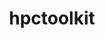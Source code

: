 ---
title: "hpctoolkit"
layout: cache
categories: [package, develop]
meta: {"versions": ["2023.03.01"], "compilers": ["gcc@=11.1.0"], "oss": ["ubuntu20.04"], "platforms": ["linux"], "targets": ["ppc64le", "x86_64_v3"], "stacks": ["e4s", "e4s-power", "root"], "num_specs": 32, "num_specs_by_stack": {"root": 32, "e4s-power": 12, "e4s": 20}}
spec_details: [{"hash": "em4hpg3rqmncgn7awzmzqy4qxpdbwy3f", "compiler": "gcc@=11.1.0", "versions": ["2023.03.01"], "os": "ubuntu20.04", "platform": "linux", "target": "ppc64le", "variants": ["build_system=autotools", "~cray", "~cuda", "~debug", "~level_zero", "+mpi", "~opencl", "+papi", "~python", "~rocm", "+viewer"], "stacks": ["root", "e4s-power"], "size": "-", "tarball": "https://binaries.spack.io/develop/build_cache/linux-ubuntu20.04-ppc64le/gcc-11.1.0/hpctoolkit-2023.03.01/linux-ubuntu20.04-ppc64le-gcc-11.1.0-hpctoolkit-2023.03.01-em4hpg3rqmncgn7awzmzqy4qxpdbwy3f.spack"}, {"hash": "nqsoysffsgnlsm3ouivqz6mcm42eftsf", "compiler": "gcc@=11.1.0", "versions": ["2023.03.01"], "os": "ubuntu20.04", "platform": "linux", "target": "ppc64le", "variants": ["build_system=autotools", "~cray", "~cuda", "~debug", "~level_zero", "+mpi", "~opencl", "+papi", "~python", "~rocm", "+viewer"], "stacks": ["root", "e4s-power"], "size": "-", "tarball": "https://binaries.spack.io/develop/build_cache/linux-ubuntu20.04-ppc64le/gcc-11.1.0/hpctoolkit-2023.03.01/linux-ubuntu20.04-ppc64le-gcc-11.1.0-hpctoolkit-2023.03.01-nqsoysffsgnlsm3ouivqz6mcm42eftsf.spack"}, {"hash": "cmhfje4crjzyau7e763t75pv3tidafo5", "compiler": "gcc@=11.1.0", "versions": ["2023.03.01"], "os": "ubuntu20.04", "platform": "linux", "target": "ppc64le", "variants": ["build_system=autotools", "~cray", "+cuda", "~debug", "~level_zero", "+mpi", "~opencl", "+papi", "~python", "~rocm", "+viewer"], "stacks": ["root", "e4s-power"], "size": "-", "tarball": "https://binaries.spack.io/develop/build_cache/linux-ubuntu20.04-ppc64le/gcc-11.1.0/hpctoolkit-2023.03.01/linux-ubuntu20.04-ppc64le-gcc-11.1.0-hpctoolkit-2023.03.01-cmhfje4crjzyau7e763t75pv3tidafo5.spack"}, {"hash": "hfgsm5jusgfoqsmxuukgydc4hqcz6ef2", "compiler": "gcc@=11.1.0", "versions": ["2023.03.01"], "os": "ubuntu20.04", "platform": "linux", "target": "ppc64le", "variants": ["build_system=autotools", "~cray", "~cuda", "~debug", "~level_zero", "+mpi", "~opencl", "+papi", "~python", "~rocm", "+viewer"], "stacks": ["root", "e4s-power"], "size": "-", "tarball": "https://binaries.spack.io/develop/build_cache/linux-ubuntu20.04-ppc64le/gcc-11.1.0/hpctoolkit-2023.03.01/linux-ubuntu20.04-ppc64le-gcc-11.1.0-hpctoolkit-2023.03.01-hfgsm5jusgfoqsmxuukgydc4hqcz6ef2.spack"}, {"hash": "wi5pgmaupwf6plwsp5lcnjxozpvwqa6z", "compiler": "gcc@=11.1.0", "versions": ["2023.03.01"], "os": "ubuntu20.04", "platform": "linux", "target": "ppc64le", "variants": ["build_system=autotools", "~cray", "~cuda", "~debug", "~level_zero", "+mpi", "~opencl", "+papi", "~python", "~rocm", "+viewer"], "stacks": ["root", "e4s-power"], "size": "-", "tarball": "https://binaries.spack.io/develop/build_cache/linux-ubuntu20.04-ppc64le/gcc-11.1.0/hpctoolkit-2023.03.01/linux-ubuntu20.04-ppc64le-gcc-11.1.0-hpctoolkit-2023.03.01-wi5pgmaupwf6plwsp5lcnjxozpvwqa6z.spack"}, {"hash": "7eructhxn3dtdwu4yrgib4c3oehtoeg5", "compiler": "gcc@=11.1.0", "versions": ["2023.03.01"], "os": "ubuntu20.04", "platform": "linux", "target": "ppc64le", "variants": ["build_system=autotools", "~cray", "+cuda", "~debug", "~level_zero", "+mpi", "~opencl", "+papi", "~python", "~rocm", "+viewer"], "stacks": ["root", "e4s-power"], "size": "-", "tarball": "https://binaries.spack.io/develop/build_cache/linux-ubuntu20.04-ppc64le/gcc-11.1.0/hpctoolkit-2023.03.01/linux-ubuntu20.04-ppc64le-gcc-11.1.0-hpctoolkit-2023.03.01-7eructhxn3dtdwu4yrgib4c3oehtoeg5.spack"}, {"hash": "hay4mxkj45m7563tbwzubtksfawcphd5", "compiler": "gcc@=11.1.0", "versions": ["2023.03.01"], "os": "ubuntu20.04", "platform": "linux", "target": "ppc64le", "variants": ["build_system=autotools", "~cray", "~cuda", "~debug", "~level_zero", "+mpi", "~opencl", "+papi", "~python", "~rocm", "+viewer"], "stacks": ["root", "e4s-power"], "size": "-", "tarball": "https://binaries.spack.io/develop/build_cache/linux-ubuntu20.04-ppc64le/gcc-11.1.0/hpctoolkit-2023.03.01/linux-ubuntu20.04-ppc64le-gcc-11.1.0-hpctoolkit-2023.03.01-hay4mxkj45m7563tbwzubtksfawcphd5.spack"}, {"hash": "v7gmpxxju6gik3ejhmearitgqmcrp2nw", "compiler": "gcc@=11.1.0", "versions": ["2023.03.01"], "os": "ubuntu20.04", "platform": "linux", "target": "ppc64le", "variants": ["build_system=autotools", "~cray", "+cuda", "~debug", "~level_zero", "+mpi", "~opencl", "+papi", "~python", "~rocm", "+viewer"], "stacks": ["root", "e4s-power"], "size": "-", "tarball": "https://binaries.spack.io/develop/build_cache/linux-ubuntu20.04-ppc64le/gcc-11.1.0/hpctoolkit-2023.03.01/linux-ubuntu20.04-ppc64le-gcc-11.1.0-hpctoolkit-2023.03.01-v7gmpxxju6gik3ejhmearitgqmcrp2nw.spack"}, {"hash": "633uivvulfk46xetc6rjnrct6vkfwzg6", "compiler": "gcc@=11.1.0", "versions": ["2023.03.01"], "os": "ubuntu20.04", "platform": "linux", "target": "ppc64le", "variants": ["build_system=autotools", "~cray", "+cuda", "~debug", "~level_zero", "+mpi", "~opencl", "+papi", "~python", "~rocm", "+viewer"], "stacks": ["root", "e4s-power"], "size": "-", "tarball": "https://binaries.spack.io/develop/build_cache/linux-ubuntu20.04-ppc64le/gcc-11.1.0/hpctoolkit-2023.03.01/linux-ubuntu20.04-ppc64le-gcc-11.1.0-hpctoolkit-2023.03.01-633uivvulfk46xetc6rjnrct6vkfwzg6.spack"}, {"hash": "kx2rcig2zfwso36astqcd6wrxkbbg3ub", "compiler": "gcc@=11.1.0", "versions": ["2023.03.01"], "os": "ubuntu20.04", "platform": "linux", "target": "ppc64le", "variants": ["build_system=autotools", "~cray", "+cuda", "~debug", "~level_zero", "+mpi", "~opencl", "+papi", "~python", "~rocm", "+viewer"], "stacks": ["root", "e4s-power"], "size": "-", "tarball": "https://binaries.spack.io/develop/build_cache/linux-ubuntu20.04-ppc64le/gcc-11.1.0/hpctoolkit-2023.03.01/linux-ubuntu20.04-ppc64le-gcc-11.1.0-hpctoolkit-2023.03.01-kx2rcig2zfwso36astqcd6wrxkbbg3ub.spack"}, {"hash": "qk4lzdkmrnbzeyysxl43iaa4wjxlzh6v", "compiler": "gcc@=11.1.0", "versions": ["2023.03.01"], "os": "ubuntu20.04", "platform": "linux", "target": "ppc64le", "variants": ["build_system=autotools", "~cray", "+cuda", "~debug", "~level_zero", "+mpi", "~opencl", "+papi", "~python", "~rocm", "+viewer"], "stacks": ["root", "e4s-power"], "size": "-", "tarball": "https://binaries.spack.io/develop/build_cache/linux-ubuntu20.04-ppc64le/gcc-11.1.0/hpctoolkit-2023.03.01/linux-ubuntu20.04-ppc64le-gcc-11.1.0-hpctoolkit-2023.03.01-qk4lzdkmrnbzeyysxl43iaa4wjxlzh6v.spack"}, {"hash": "5ghsnfixm7rlqkp5boa4brssdx6lwng5", "compiler": "gcc@=11.1.0", "versions": ["2023.03.01"], "os": "ubuntu20.04", "platform": "linux", "target": "ppc64le", "variants": ["build_system=autotools", "~cray", "~cuda", "~debug", "~level_zero", "+mpi", "~opencl", "+papi", "~python", "~rocm", "+viewer"], "stacks": ["root", "e4s-power"], "size": "-", "tarball": "https://binaries.spack.io/develop/build_cache/linux-ubuntu20.04-ppc64le/gcc-11.1.0/hpctoolkit-2023.03.01/linux-ubuntu20.04-ppc64le-gcc-11.1.0-hpctoolkit-2023.03.01-5ghsnfixm7rlqkp5boa4brssdx6lwng5.spack"}, {"hash": "bvug2xz6cwntmmyf7ulowddruqjmuakh", "compiler": "gcc@=11.1.0", "versions": ["2023.03.01"], "os": "ubuntu20.04", "platform": "linux", "target": "x86_64_v3", "variants": ["build_system=autotools", "~cray", "+cuda", "~debug", "~level_zero", "+mpi", "~opencl", "+papi", "~python", "~rocm", "+viewer"], "stacks": ["root", "e4s"], "size": "-", "tarball": "https://binaries.spack.io/develop/build_cache/linux-ubuntu20.04-x86_64_v3/gcc-11.1.0/hpctoolkit-2023.03.01/linux-ubuntu20.04-x86_64_v3-gcc-11.1.0-hpctoolkit-2023.03.01-bvug2xz6cwntmmyf7ulowddruqjmuakh.spack"}, {"hash": "etoxoxshbopjdqkf7572o6rvyn3kqchm", "compiler": "gcc@=11.1.0", "versions": ["2023.03.01"], "os": "ubuntu20.04", "platform": "linux", "target": "x86_64_v3", "variants": ["build_system=autotools", "~cray", "~cuda", "~debug", "~level_zero", "+mpi", "~opencl", "+papi", "~python", "~rocm", "+viewer"], "stacks": ["root", "e4s"], "size": "-", "tarball": "https://binaries.spack.io/develop/build_cache/linux-ubuntu20.04-x86_64_v3/gcc-11.1.0/hpctoolkit-2023.03.01/linux-ubuntu20.04-x86_64_v3-gcc-11.1.0-hpctoolkit-2023.03.01-etoxoxshbopjdqkf7572o6rvyn3kqchm.spack"}, {"hash": "fpurs4z7wnvss35nkohxpkipu4axlye5", "compiler": "gcc@=11.1.0", "versions": ["2023.03.01"], "os": "ubuntu20.04", "platform": "linux", "target": "x86_64_v3", "variants": ["build_system=autotools", "~cray", "~cuda", "~debug", "~level_zero", "+mpi", "~opencl", "+papi", "~python", "~rocm", "+viewer"], "stacks": ["root", "e4s"], "size": "-", "tarball": "https://binaries.spack.io/develop/build_cache/linux-ubuntu20.04-x86_64_v3/gcc-11.1.0/hpctoolkit-2023.03.01/linux-ubuntu20.04-x86_64_v3-gcc-11.1.0-hpctoolkit-2023.03.01-fpurs4z7wnvss35nkohxpkipu4axlye5.spack"}, {"hash": "k3n6hqhbzvscy3g4j6c4q2ue7p4obgis", "compiler": "gcc@=11.1.0", "versions": ["2023.03.01"], "os": "ubuntu20.04", "platform": "linux", "target": "x86_64_v3", "variants": ["build_system=autotools", "~cray", "~cuda", "~debug", "~level_zero", "+mpi", "~opencl", "+papi", "~python", "~rocm", "+viewer"], "stacks": ["root", "e4s"], "size": "-", "tarball": "https://binaries.spack.io/develop/build_cache/linux-ubuntu20.04-x86_64_v3/gcc-11.1.0/hpctoolkit-2023.03.01/linux-ubuntu20.04-x86_64_v3-gcc-11.1.0-hpctoolkit-2023.03.01-k3n6hqhbzvscy3g4j6c4q2ue7p4obgis.spack"}, {"hash": "3cjloitvteribcdbrn6m2codeyiupjo4", "compiler": "gcc@=11.1.0", "versions": ["2023.03.01"], "os": "ubuntu20.04", "platform": "linux", "target": "x86_64_v3", "variants": ["build_system=autotools", "~cray", "~cuda", "~debug", "~level_zero", "+mpi", "~opencl", "+papi", "~python", "+rocm", "+viewer"], "stacks": ["root", "e4s"], "size": "-", "tarball": "https://binaries.spack.io/develop/build_cache/linux-ubuntu20.04-x86_64_v3/gcc-11.1.0/hpctoolkit-2023.03.01/linux-ubuntu20.04-x86_64_v3-gcc-11.1.0-hpctoolkit-2023.03.01-3cjloitvteribcdbrn6m2codeyiupjo4.spack"}, {"hash": "5bxu4eh5gj3m2i6fepmhniamhlemwahb", "compiler": "gcc@=11.1.0", "versions": ["2023.03.01"], "os": "ubuntu20.04", "platform": "linux", "target": "x86_64_v3", "variants": ["build_system=autotools", "~cray", "~cuda", "~debug", "~level_zero", "+mpi", "~opencl", "+papi", "~python", "~rocm", "+viewer"], "stacks": ["root", "e4s"], "size": "-", "tarball": "https://binaries.spack.io/develop/build_cache/linux-ubuntu20.04-x86_64_v3/gcc-11.1.0/hpctoolkit-2023.03.01/linux-ubuntu20.04-x86_64_v3-gcc-11.1.0-hpctoolkit-2023.03.01-5bxu4eh5gj3m2i6fepmhniamhlemwahb.spack"}, {"hash": "oeao5zpfva7c35sa3l43tzasiirsudgk", "compiler": "gcc@=11.1.0", "versions": ["2023.03.01"], "os": "ubuntu20.04", "platform": "linux", "target": "x86_64_v3", "variants": ["build_system=autotools", "~cray", "~cuda", "~debug", "~level_zero", "+mpi", "~opencl", "+papi", "~python", "+rocm", "+viewer"], "stacks": ["root", "e4s"], "size": "-", "tarball": "https://binaries.spack.io/develop/build_cache/linux-ubuntu20.04-x86_64_v3/gcc-11.1.0/hpctoolkit-2023.03.01/linux-ubuntu20.04-x86_64_v3-gcc-11.1.0-hpctoolkit-2023.03.01-oeao5zpfva7c35sa3l43tzasiirsudgk.spack"}, {"hash": "3avlpq7vda7fr6p7xq6uv24wsy56blqi", "compiler": "gcc@=11.1.0", "versions": ["2023.03.01"], "os": "ubuntu20.04", "platform": "linux", "target": "x86_64_v3", "variants": ["build_system=autotools", "~cray", "~cuda", "~debug", "~level_zero", "+mpi", "~opencl", "+papi", "~python", "+rocm", "+viewer"], "stacks": ["root", "e4s"], "size": "-", "tarball": "https://binaries.spack.io/develop/build_cache/linux-ubuntu20.04-x86_64_v3/gcc-11.1.0/hpctoolkit-2023.03.01/linux-ubuntu20.04-x86_64_v3-gcc-11.1.0-hpctoolkit-2023.03.01-3avlpq7vda7fr6p7xq6uv24wsy56blqi.spack"}, {"hash": "qacqfveocjhcjdixoaj7m22bjxyoq4vq", "compiler": "gcc@=11.1.0", "versions": ["2023.03.01"], "os": "ubuntu20.04", "platform": "linux", "target": "x86_64_v3", "variants": ["build_system=autotools", "~cray", "+cuda", "~debug", "~level_zero", "+mpi", "~opencl", "+papi", "~python", "~rocm", "+viewer"], "stacks": ["root", "e4s"], "size": "-", "tarball": "https://binaries.spack.io/develop/build_cache/linux-ubuntu20.04-x86_64_v3/gcc-11.1.0/hpctoolkit-2023.03.01/linux-ubuntu20.04-x86_64_v3-gcc-11.1.0-hpctoolkit-2023.03.01-qacqfveocjhcjdixoaj7m22bjxyoq4vq.spack"}, {"hash": "rr7dqj2o3ty2ls4xamzhwnjf6wwvngut", "compiler": "gcc@=11.1.0", "versions": ["2023.03.01"], "os": "ubuntu20.04", "platform": "linux", "target": "x86_64_v3", "variants": ["build_system=autotools", "~cray", "~cuda", "~debug", "~level_zero", "+mpi", "~opencl", "+papi", "~python", "~rocm", "+viewer"], "stacks": ["root", "e4s"], "size": "-", "tarball": "https://binaries.spack.io/develop/build_cache/linux-ubuntu20.04-x86_64_v3/gcc-11.1.0/hpctoolkit-2023.03.01/linux-ubuntu20.04-x86_64_v3-gcc-11.1.0-hpctoolkit-2023.03.01-rr7dqj2o3ty2ls4xamzhwnjf6wwvngut.spack"}, {"hash": "pyv4c5hksfeyg2l3dbme3kxejwczxsqp", "compiler": "gcc@=11.1.0", "versions": ["2023.03.01"], "os": "ubuntu20.04", "platform": "linux", "target": "x86_64_v3", "variants": ["build_system=autotools", "~cray", "~cuda", "~debug", "~level_zero", "+mpi", "~opencl", "+papi", "~python", "~rocm", "+viewer"], "stacks": ["root", "e4s"], "size": "-", "tarball": "https://binaries.spack.io/develop/build_cache/linux-ubuntu20.04-x86_64_v3/gcc-11.1.0/hpctoolkit-2023.03.01/linux-ubuntu20.04-x86_64_v3-gcc-11.1.0-hpctoolkit-2023.03.01-pyv4c5hksfeyg2l3dbme3kxejwczxsqp.spack"}, {"hash": "dsuxyqxat4qi3qfsltxzj6fw23fxvwd6", "compiler": "gcc@=11.1.0", "versions": ["2023.03.01"], "os": "ubuntu20.04", "platform": "linux", "target": "x86_64_v3", "variants": ["build_system=autotools", "~cray", "~cuda", "~debug", "~level_zero", "+mpi", "~opencl", "+papi", "~python", "+rocm", "+viewer"], "stacks": ["root", "e4s"], "size": "-", "tarball": "https://binaries.spack.io/develop/build_cache/linux-ubuntu20.04-x86_64_v3/gcc-11.1.0/hpctoolkit-2023.03.01/linux-ubuntu20.04-x86_64_v3-gcc-11.1.0-hpctoolkit-2023.03.01-dsuxyqxat4qi3qfsltxzj6fw23fxvwd6.spack"}, {"hash": "z2xrtiuyu32rquocwf5fymn2xmh5zndy", "compiler": "gcc@=11.1.0", "versions": ["2023.03.01"], "os": "ubuntu20.04", "platform": "linux", "target": "x86_64_v3", "variants": ["build_system=autotools", "~cray", "+cuda", "~debug", "~level_zero", "+mpi", "~opencl", "+papi", "~python", "~rocm", "+viewer"], "stacks": ["root", "e4s"], "size": "-", "tarball": "https://binaries.spack.io/develop/build_cache/linux-ubuntu20.04-x86_64_v3/gcc-11.1.0/hpctoolkit-2023.03.01/linux-ubuntu20.04-x86_64_v3-gcc-11.1.0-hpctoolkit-2023.03.01-z2xrtiuyu32rquocwf5fymn2xmh5zndy.spack"}, {"hash": "t2disxkwhlpbmyty4oiulkdanwlzprqf", "compiler": "gcc@=11.1.0", "versions": ["2023.03.01"], "os": "ubuntu20.04", "platform": "linux", "target": "x86_64_v3", "variants": ["build_system=autotools", "~cray", "+cuda", "~debug", "~level_zero", "+mpi", "~opencl", "+papi", "~python", "~rocm", "+viewer"], "stacks": ["root", "e4s"], "size": "-", "tarball": "https://binaries.spack.io/develop/build_cache/linux-ubuntu20.04-x86_64_v3/gcc-11.1.0/hpctoolkit-2023.03.01/linux-ubuntu20.04-x86_64_v3-gcc-11.1.0-hpctoolkit-2023.03.01-t2disxkwhlpbmyty4oiulkdanwlzprqf.spack"}, {"hash": "ti27iuxe2najfxambg7htx3vuqkps6lg", "compiler": "gcc@=11.1.0", "versions": ["2023.03.01"], "os": "ubuntu20.04", "platform": "linux", "target": "x86_64_v3", "variants": ["build_system=autotools", "~cray", "~cuda", "~debug", "~level_zero", "+mpi", "~opencl", "+papi", "~python", "+rocm", "+viewer"], "stacks": ["root", "e4s"], "size": "-", "tarball": "https://binaries.spack.io/develop/build_cache/linux-ubuntu20.04-x86_64_v3/gcc-11.1.0/hpctoolkit-2023.03.01/linux-ubuntu20.04-x86_64_v3-gcc-11.1.0-hpctoolkit-2023.03.01-ti27iuxe2najfxambg7htx3vuqkps6lg.spack"}, {"hash": "rjw4so3szcd4a45rz334saf2sox7md4h", "compiler": "gcc@=11.1.0", "versions": ["2023.03.01"], "os": "ubuntu20.04", "platform": "linux", "target": "x86_64_v3", "variants": ["build_system=autotools", "~cray", "~cuda", "~debug", "~level_zero", "+mpi", "~opencl", "+papi", "~python", "+rocm", "+viewer"], "stacks": ["root", "e4s"], "size": "-", "tarball": "https://binaries.spack.io/develop/build_cache/linux-ubuntu20.04-x86_64_v3/gcc-11.1.0/hpctoolkit-2023.03.01/linux-ubuntu20.04-x86_64_v3-gcc-11.1.0-hpctoolkit-2023.03.01-rjw4so3szcd4a45rz334saf2sox7md4h.spack"}, {"hash": "r6nbphy2uu47hvtv5bb3jzr4uupdnad2", "compiler": "gcc@=11.1.0", "versions": ["2023.03.01"], "os": "ubuntu20.04", "platform": "linux", "target": "x86_64_v3", "variants": ["build_system=autotools", "~cray", "~cuda", "~debug", "~level_zero", "+mpi", "~opencl", "+papi", "~python", "+rocm", "+viewer"], "stacks": ["root", "e4s"], "size": "-", "tarball": "https://binaries.spack.io/develop/build_cache/linux-ubuntu20.04-x86_64_v3/gcc-11.1.0/hpctoolkit-2023.03.01/linux-ubuntu20.04-x86_64_v3-gcc-11.1.0-hpctoolkit-2023.03.01-r6nbphy2uu47hvtv5bb3jzr4uupdnad2.spack"}, {"hash": "vfflzri2y2nwx2ng3olfksjjfyfxnq3s", "compiler": "gcc@=11.1.0", "versions": ["2023.03.01"], "os": "ubuntu20.04", "platform": "linux", "target": "x86_64_v3", "variants": ["build_system=autotools", "~cray", "~cuda", "~debug", "~level_zero", "+mpi", "~opencl", "+papi", "~python", "+rocm", "+viewer"], "stacks": ["root", "e4s"], "size": "-", "tarball": "https://binaries.spack.io/develop/build_cache/linux-ubuntu20.04-x86_64_v3/gcc-11.1.0/hpctoolkit-2023.03.01/linux-ubuntu20.04-x86_64_v3-gcc-11.1.0-hpctoolkit-2023.03.01-vfflzri2y2nwx2ng3olfksjjfyfxnq3s.spack"}, {"hash": "s5zsfz7shb3dpnnx23xw52rnaslh65wn", "compiler": "gcc@=11.1.0", "versions": ["2023.03.01"], "os": "ubuntu20.04", "platform": "linux", "target": "x86_64_v3", "variants": ["build_system=autotools", "~cray", "+cuda", "~debug", "~level_zero", "+mpi", "~opencl", "+papi", "~python", "~rocm", "+viewer"], "stacks": ["root", "e4s"], "size": "-", "tarball": "https://binaries.spack.io/develop/build_cache/linux-ubuntu20.04-x86_64_v3/gcc-11.1.0/hpctoolkit-2023.03.01/linux-ubuntu20.04-x86_64_v3-gcc-11.1.0-hpctoolkit-2023.03.01-s5zsfz7shb3dpnnx23xw52rnaslh65wn.spack"}, {"hash": "z37pwccqfc4lly4elddclw2ysdbxdydr", "compiler": "gcc@=11.1.0", "versions": ["2023.03.01"], "os": "ubuntu20.04", "platform": "linux", "target": "x86_64_v3", "variants": ["build_system=autotools", "~cray", "+cuda", "~debug", "~level_zero", "+mpi", "~opencl", "+papi", "~python", "~rocm", "+viewer"], "stacks": ["root", "e4s"], "size": "-", "tarball": "https://binaries.spack.io/develop/build_cache/linux-ubuntu20.04-x86_64_v3/gcc-11.1.0/hpctoolkit-2023.03.01/linux-ubuntu20.04-x86_64_v3-gcc-11.1.0-hpctoolkit-2023.03.01-z37pwccqfc4lly4elddclw2ysdbxdydr.spack"}]
---